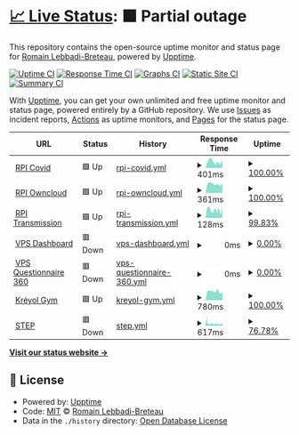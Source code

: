 # [📈 Live Status](https://new.uptime.lebbadi.fr): <!--live status--> **🟧 Partial outage**

This repository contains the open-source uptime monitor and status page for [Romain Lebbadi-Breteau](www.lebbadi.fr), powered by [Upptime](https://github.com/upptime/upptime).

[![Uptime CI](https://github.com/RomainL972/uptime/workflows/Uptime%20CI/badge.svg)](https://github.com/RomainL972/uptime/actions?query=workflow%3A%22Uptime+CI%22)
[![Response Time CI](https://github.com/RomainL972/uptime/workflows/Response%20Time%20CI/badge.svg)](https://github.com/RomainL972/uptime/actions?query=workflow%3A%22Response+Time+CI%22)
[![Graphs CI](https://github.com/RomainL972/uptime/workflows/Graphs%20CI/badge.svg)](https://github.com/RomainL972/uptime/actions?query=workflow%3A%22Graphs+CI%22)
[![Static Site CI](https://github.com/RomainL972/uptime/workflows/Static%20Site%20CI/badge.svg)](https://github.com/RomainL972/uptime/actions?query=workflow%3A%22Static+Site+CI%22)
[![Summary CI](https://github.com/RomainL972/uptime/workflows/Summary%20CI/badge.svg)](https://github.com/RomainL972/uptime/actions?query=workflow%3A%22Summary+CI%22)

With [Upptime](https://upptime.js.org), you can get your own unlimited and free uptime monitor and status page, powered entirely by a GitHub repository. We use [Issues](https://github.com/RomainL972/uptime/issues) as incident reports, [Actions](https://github.com/RomainL972/uptime/actions) as uptime monitors, and [Pages](https://new.uptime.lebbadi.fr) for the status page.

<!--start: status pages-->
<!-- This summary is generated by Upptime (https://github.com/upptime/upptime) -->
<!-- Do not edit this manually, your changes will be overwritten -->
<!-- prettier-ignore -->
| URL | Status | History | Response Time | Uptime |
| --- | ------ | ------- | ------------- | ------ |
| <img alt="" src="https://favicons.githubusercontent.com/pi.lebbadi.fr" height="13"> [RPI Covid](https://pi.lebbadi.fr/deplacement-covid-19/) | 🟩 Up | [rpi-covid.yml](https://github.com/RomainL972/uptime/commits/HEAD/history/rpi-covid.yml) | <details><summary><img alt="Response time graph" src="./graphs/rpi-covid/response-time-week.png" height="20"> 401ms</summary><br><a href="https://uptime.lebbadi.fr/history/rpi-covid"><img alt="Response time 418" src="https://img.shields.io/endpoint?url=https%3A%2F%2Fraw.githubusercontent.com%2FRomainL972%2Fuptime%2FHEAD%2Fapi%2Frpi-covid%2Fresponse-time.json"></a><br><a href="https://uptime.lebbadi.fr/history/rpi-covid"><img alt="24-hour response time 515" src="https://img.shields.io/endpoint?url=https%3A%2F%2Fraw.githubusercontent.com%2FRomainL972%2Fuptime%2FHEAD%2Fapi%2Frpi-covid%2Fresponse-time-day.json"></a><br><a href="https://uptime.lebbadi.fr/history/rpi-covid"><img alt="7-day response time 401" src="https://img.shields.io/endpoint?url=https%3A%2F%2Fraw.githubusercontent.com%2FRomainL972%2Fuptime%2FHEAD%2Fapi%2Frpi-covid%2Fresponse-time-week.json"></a><br><a href="https://uptime.lebbadi.fr/history/rpi-covid"><img alt="30-day response time 354" src="https://img.shields.io/endpoint?url=https%3A%2F%2Fraw.githubusercontent.com%2FRomainL972%2Fuptime%2FHEAD%2Fapi%2Frpi-covid%2Fresponse-time-month.json"></a><br><a href="https://uptime.lebbadi.fr/history/rpi-covid"><img alt="1-year response time 427" src="https://img.shields.io/endpoint?url=https%3A%2F%2Fraw.githubusercontent.com%2FRomainL972%2Fuptime%2FHEAD%2Fapi%2Frpi-covid%2Fresponse-time-year.json"></a></details> | <details><summary><a href="https://uptime.lebbadi.fr/history/rpi-covid">100.00%</a></summary><a href="https://uptime.lebbadi.fr/history/rpi-covid"><img alt="All-time uptime 90.37%" src="https://img.shields.io/endpoint?url=https%3A%2F%2Fraw.githubusercontent.com%2FRomainL972%2Fuptime%2FHEAD%2Fapi%2Frpi-covid%2Fuptime.json"></a><br><a href="https://uptime.lebbadi.fr/history/rpi-covid"><img alt="24-hour uptime 100.00%" src="https://img.shields.io/endpoint?url=https%3A%2F%2Fraw.githubusercontent.com%2FRomainL972%2Fuptime%2FHEAD%2Fapi%2Frpi-covid%2Fuptime-day.json"></a><br><a href="https://uptime.lebbadi.fr/history/rpi-covid"><img alt="7-day uptime 100.00%" src="https://img.shields.io/endpoint?url=https%3A%2F%2Fraw.githubusercontent.com%2FRomainL972%2Fuptime%2FHEAD%2Fapi%2Frpi-covid%2Fuptime-week.json"></a><br><a href="https://uptime.lebbadi.fr/history/rpi-covid"><img alt="30-day uptime 99.81%" src="https://img.shields.io/endpoint?url=https%3A%2F%2Fraw.githubusercontent.com%2FRomainL972%2Fuptime%2FHEAD%2Fapi%2Frpi-covid%2Fuptime-month.json"></a><br><a href="https://uptime.lebbadi.fr/history/rpi-covid"><img alt="1-year uptime 90.00%" src="https://img.shields.io/endpoint?url=https%3A%2F%2Fraw.githubusercontent.com%2FRomainL972%2Fuptime%2FHEAD%2Fapi%2Frpi-covid%2Fuptime-year.json"></a></details>
| <img alt="" src="https://favicons.githubusercontent.com/pi.lebbadi.fr" height="13"> [RPI Owncloud](https://pi.lebbadi.fr/owncloud/) | 🟩 Up | [rpi-owncloud.yml](https://github.com/RomainL972/uptime/commits/HEAD/history/rpi-owncloud.yml) | <details><summary><img alt="Response time graph" src="./graphs/rpi-owncloud/response-time-week.png" height="20"> 361ms</summary><br><a href="https://uptime.lebbadi.fr/history/rpi-owncloud"><img alt="Response time 381" src="https://img.shields.io/endpoint?url=https%3A%2F%2Fraw.githubusercontent.com%2FRomainL972%2Fuptime%2FHEAD%2Fapi%2Frpi-owncloud%2Fresponse-time.json"></a><br><a href="https://uptime.lebbadi.fr/history/rpi-owncloud"><img alt="24-hour response time 393" src="https://img.shields.io/endpoint?url=https%3A%2F%2Fraw.githubusercontent.com%2FRomainL972%2Fuptime%2FHEAD%2Fapi%2Frpi-owncloud%2Fresponse-time-day.json"></a><br><a href="https://uptime.lebbadi.fr/history/rpi-owncloud"><img alt="7-day response time 361" src="https://img.shields.io/endpoint?url=https%3A%2F%2Fraw.githubusercontent.com%2FRomainL972%2Fuptime%2FHEAD%2Fapi%2Frpi-owncloud%2Fresponse-time-week.json"></a><br><a href="https://uptime.lebbadi.fr/history/rpi-owncloud"><img alt="30-day response time 323" src="https://img.shields.io/endpoint?url=https%3A%2F%2Fraw.githubusercontent.com%2FRomainL972%2Fuptime%2FHEAD%2Fapi%2Frpi-owncloud%2Fresponse-time-month.json"></a><br><a href="https://uptime.lebbadi.fr/history/rpi-owncloud"><img alt="1-year response time 385" src="https://img.shields.io/endpoint?url=https%3A%2F%2Fraw.githubusercontent.com%2FRomainL972%2Fuptime%2FHEAD%2Fapi%2Frpi-owncloud%2Fresponse-time-year.json"></a></details> | <details><summary><a href="https://uptime.lebbadi.fr/history/rpi-owncloud">100.00%</a></summary><a href="https://uptime.lebbadi.fr/history/rpi-owncloud"><img alt="All-time uptime 89.20%" src="https://img.shields.io/endpoint?url=https%3A%2F%2Fraw.githubusercontent.com%2FRomainL972%2Fuptime%2FHEAD%2Fapi%2Frpi-owncloud%2Fuptime.json"></a><br><a href="https://uptime.lebbadi.fr/history/rpi-owncloud"><img alt="24-hour uptime 100.00%" src="https://img.shields.io/endpoint?url=https%3A%2F%2Fraw.githubusercontent.com%2FRomainL972%2Fuptime%2FHEAD%2Fapi%2Frpi-owncloud%2Fuptime-day.json"></a><br><a href="https://uptime.lebbadi.fr/history/rpi-owncloud"><img alt="7-day uptime 100.00%" src="https://img.shields.io/endpoint?url=https%3A%2F%2Fraw.githubusercontent.com%2FRomainL972%2Fuptime%2FHEAD%2Fapi%2Frpi-owncloud%2Fuptime-week.json"></a><br><a href="https://uptime.lebbadi.fr/history/rpi-owncloud"><img alt="30-day uptime 86.35%" src="https://img.shields.io/endpoint?url=https%3A%2F%2Fraw.githubusercontent.com%2FRomainL972%2Fuptime%2FHEAD%2Fapi%2Frpi-owncloud%2Fuptime-month.json"></a><br><a href="https://uptime.lebbadi.fr/history/rpi-owncloud"><img alt="1-year uptime 88.78%" src="https://img.shields.io/endpoint?url=https%3A%2F%2Fraw.githubusercontent.com%2FRomainL972%2Fuptime%2FHEAD%2Fapi%2Frpi-owncloud%2Fuptime-year.json"></a></details>
| <img alt="" src="https://favicons.githubusercontent.com/pi.lebbadi.fr" height="13"> [RPI Transmission](https://pi.lebbadi.fr/transmission/web/) | 🟩 Up | [rpi-transmission.yml](https://github.com/RomainL972/uptime/commits/HEAD/history/rpi-transmission.yml) | <details><summary><img alt="Response time graph" src="./graphs/rpi-transmission/response-time-week.png" height="20"> 128ms</summary><br><a href="https://uptime.lebbadi.fr/history/rpi-transmission"><img alt="Response time 213" src="https://img.shields.io/endpoint?url=https%3A%2F%2Fraw.githubusercontent.com%2FRomainL972%2Fuptime%2FHEAD%2Fapi%2Frpi-transmission%2Fresponse-time.json"></a><br><a href="https://uptime.lebbadi.fr/history/rpi-transmission"><img alt="24-hour response time 172" src="https://img.shields.io/endpoint?url=https%3A%2F%2Fraw.githubusercontent.com%2FRomainL972%2Fuptime%2FHEAD%2Fapi%2Frpi-transmission%2Fresponse-time-day.json"></a><br><a href="https://uptime.lebbadi.fr/history/rpi-transmission"><img alt="7-day response time 128" src="https://img.shields.io/endpoint?url=https%3A%2F%2Fraw.githubusercontent.com%2FRomainL972%2Fuptime%2FHEAD%2Fapi%2Frpi-transmission%2Fresponse-time-week.json"></a><br><a href="https://uptime.lebbadi.fr/history/rpi-transmission"><img alt="30-day response time 104" src="https://img.shields.io/endpoint?url=https%3A%2F%2Fraw.githubusercontent.com%2FRomainL972%2Fuptime%2FHEAD%2Fapi%2Frpi-transmission%2Fresponse-time-month.json"></a><br><a href="https://uptime.lebbadi.fr/history/rpi-transmission"><img alt="1-year response time 177" src="https://img.shields.io/endpoint?url=https%3A%2F%2Fraw.githubusercontent.com%2FRomainL972%2Fuptime%2FHEAD%2Fapi%2Frpi-transmission%2Fresponse-time-year.json"></a></details> | <details><summary><a href="https://uptime.lebbadi.fr/history/rpi-transmission">99.83%</a></summary><a href="https://uptime.lebbadi.fr/history/rpi-transmission"><img alt="All-time uptime 85.52%" src="https://img.shields.io/endpoint?url=https%3A%2F%2Fraw.githubusercontent.com%2FRomainL972%2Fuptime%2FHEAD%2Fapi%2Frpi-transmission%2Fuptime.json"></a><br><a href="https://uptime.lebbadi.fr/history/rpi-transmission"><img alt="24-hour uptime 100.00%" src="https://img.shields.io/endpoint?url=https%3A%2F%2Fraw.githubusercontent.com%2FRomainL972%2Fuptime%2FHEAD%2Fapi%2Frpi-transmission%2Fuptime-day.json"></a><br><a href="https://uptime.lebbadi.fr/history/rpi-transmission"><img alt="7-day uptime 99.83%" src="https://img.shields.io/endpoint?url=https%3A%2F%2Fraw.githubusercontent.com%2FRomainL972%2Fuptime%2FHEAD%2Fapi%2Frpi-transmission%2Fuptime-week.json"></a><br><a href="https://uptime.lebbadi.fr/history/rpi-transmission"><img alt="30-day uptime 99.77%" src="https://img.shields.io/endpoint?url=https%3A%2F%2Fraw.githubusercontent.com%2FRomainL972%2Fuptime%2FHEAD%2Fapi%2Frpi-transmission%2Fuptime-month.json"></a><br><a href="https://uptime.lebbadi.fr/history/rpi-transmission"><img alt="1-year uptime 85.02%" src="https://img.shields.io/endpoint?url=https%3A%2F%2Fraw.githubusercontent.com%2FRomainL972%2Fuptime%2FHEAD%2Fapi%2Frpi-transmission%2Fuptime-year.json"></a></details>
| <img alt="" src="https://favicons.githubusercontent.com/vps.lebbadi.fr" height="13"> [VPS Dashboard](https://vps.lebbadi.fr) | 🟥 Down | [vps-dashboard.yml](https://github.com/RomainL972/uptime/commits/HEAD/history/vps-dashboard.yml) | <details><summary><img alt="Response time graph" src="./graphs/vps-dashboard/response-time-week.png" height="20"> 0ms</summary><br><a href="https://uptime.lebbadi.fr/history/vps-dashboard"><img alt="Response time 581" src="https://img.shields.io/endpoint?url=https%3A%2F%2Fraw.githubusercontent.com%2FRomainL972%2Fuptime%2FHEAD%2Fapi%2Fvps-dashboard%2Fresponse-time.json"></a><br><a href="https://uptime.lebbadi.fr/history/vps-dashboard"><img alt="24-hour response time 0" src="https://img.shields.io/endpoint?url=https%3A%2F%2Fraw.githubusercontent.com%2FRomainL972%2Fuptime%2FHEAD%2Fapi%2Fvps-dashboard%2Fresponse-time-day.json"></a><br><a href="https://uptime.lebbadi.fr/history/vps-dashboard"><img alt="7-day response time 0" src="https://img.shields.io/endpoint?url=https%3A%2F%2Fraw.githubusercontent.com%2FRomainL972%2Fuptime%2FHEAD%2Fapi%2Fvps-dashboard%2Fresponse-time-week.json"></a><br><a href="https://uptime.lebbadi.fr/history/vps-dashboard"><img alt="30-day response time 0" src="https://img.shields.io/endpoint?url=https%3A%2F%2Fraw.githubusercontent.com%2FRomainL972%2Fuptime%2FHEAD%2Fapi%2Fvps-dashboard%2Fresponse-time-month.json"></a><br><a href="https://uptime.lebbadi.fr/history/vps-dashboard"><img alt="1-year response time 583" src="https://img.shields.io/endpoint?url=https%3A%2F%2Fraw.githubusercontent.com%2FRomainL972%2Fuptime%2FHEAD%2Fapi%2Fvps-dashboard%2Fresponse-time-year.json"></a></details> | <details><summary><a href="https://uptime.lebbadi.fr/history/vps-dashboard">0.00%</a></summary><a href="https://uptime.lebbadi.fr/history/vps-dashboard"><img alt="All-time uptime 69.63%" src="https://img.shields.io/endpoint?url=https%3A%2F%2Fraw.githubusercontent.com%2FRomainL972%2Fuptime%2FHEAD%2Fapi%2Fvps-dashboard%2Fuptime.json"></a><br><a href="https://uptime.lebbadi.fr/history/vps-dashboard"><img alt="24-hour uptime 0.00%" src="https://img.shields.io/endpoint?url=https%3A%2F%2Fraw.githubusercontent.com%2FRomainL972%2Fuptime%2FHEAD%2Fapi%2Fvps-dashboard%2Fuptime-day.json"></a><br><a href="https://uptime.lebbadi.fr/history/vps-dashboard"><img alt="7-day uptime 0.00%" src="https://img.shields.io/endpoint?url=https%3A%2F%2Fraw.githubusercontent.com%2FRomainL972%2Fuptime%2FHEAD%2Fapi%2Fvps-dashboard%2Fuptime-week.json"></a><br><a href="https://uptime.lebbadi.fr/history/vps-dashboard"><img alt="30-day uptime 1.38%" src="https://img.shields.io/endpoint?url=https%3A%2F%2Fraw.githubusercontent.com%2FRomainL972%2Fuptime%2FHEAD%2Fapi%2Fvps-dashboard%2Fuptime-month.json"></a><br><a href="https://uptime.lebbadi.fr/history/vps-dashboard"><img alt="1-year uptime 68.44%" src="https://img.shields.io/endpoint?url=https%3A%2F%2Fraw.githubusercontent.com%2FRomainL972%2Fuptime%2FHEAD%2Fapi%2Fvps-dashboard%2Fuptime-year.json"></a></details>
| <img alt="" src="https://favicons.githubusercontent.com/questionnaires.gemmconseil.fr" height="13"> [VPS Questionnaire 360](https://questionnaires.gemmconseil.fr) | 🟥 Down | [vps-questionnaire-360.yml](https://github.com/RomainL972/uptime/commits/HEAD/history/vps-questionnaire-360.yml) | <details><summary><img alt="Response time graph" src="./graphs/vps-questionnaire-360/response-time-week.png" height="20"> 0ms</summary><br><a href="https://uptime.lebbadi.fr/history/vps-questionnaire-360"><img alt="Response time 616" src="https://img.shields.io/endpoint?url=https%3A%2F%2Fraw.githubusercontent.com%2FRomainL972%2Fuptime%2FHEAD%2Fapi%2Fvps-questionnaire-360%2Fresponse-time.json"></a><br><a href="https://uptime.lebbadi.fr/history/vps-questionnaire-360"><img alt="24-hour response time 0" src="https://img.shields.io/endpoint?url=https%3A%2F%2Fraw.githubusercontent.com%2FRomainL972%2Fuptime%2FHEAD%2Fapi%2Fvps-questionnaire-360%2Fresponse-time-day.json"></a><br><a href="https://uptime.lebbadi.fr/history/vps-questionnaire-360"><img alt="7-day response time 0" src="https://img.shields.io/endpoint?url=https%3A%2F%2Fraw.githubusercontent.com%2FRomainL972%2Fuptime%2FHEAD%2Fapi%2Fvps-questionnaire-360%2Fresponse-time-week.json"></a><br><a href="https://uptime.lebbadi.fr/history/vps-questionnaire-360"><img alt="30-day response time 0" src="https://img.shields.io/endpoint?url=https%3A%2F%2Fraw.githubusercontent.com%2FRomainL972%2Fuptime%2FHEAD%2Fapi%2Fvps-questionnaire-360%2Fresponse-time-month.json"></a><br><a href="https://uptime.lebbadi.fr/history/vps-questionnaire-360"><img alt="1-year response time 620" src="https://img.shields.io/endpoint?url=https%3A%2F%2Fraw.githubusercontent.com%2FRomainL972%2Fuptime%2FHEAD%2Fapi%2Fvps-questionnaire-360%2Fresponse-time-year.json"></a></details> | <details><summary><a href="https://uptime.lebbadi.fr/history/vps-questionnaire-360">0.00%</a></summary><a href="https://uptime.lebbadi.fr/history/vps-questionnaire-360"><img alt="All-time uptime 69.33%" src="https://img.shields.io/endpoint?url=https%3A%2F%2Fraw.githubusercontent.com%2FRomainL972%2Fuptime%2FHEAD%2Fapi%2Fvps-questionnaire-360%2Fuptime.json"></a><br><a href="https://uptime.lebbadi.fr/history/vps-questionnaire-360"><img alt="24-hour uptime 0.00%" src="https://img.shields.io/endpoint?url=https%3A%2F%2Fraw.githubusercontent.com%2FRomainL972%2Fuptime%2FHEAD%2Fapi%2Fvps-questionnaire-360%2Fuptime-day.json"></a><br><a href="https://uptime.lebbadi.fr/history/vps-questionnaire-360"><img alt="7-day uptime 0.00%" src="https://img.shields.io/endpoint?url=https%3A%2F%2Fraw.githubusercontent.com%2FRomainL972%2Fuptime%2FHEAD%2Fapi%2Fvps-questionnaire-360%2Fuptime-week.json"></a><br><a href="https://uptime.lebbadi.fr/history/vps-questionnaire-360"><img alt="30-day uptime 1.38%" src="https://img.shields.io/endpoint?url=https%3A%2F%2Fraw.githubusercontent.com%2FRomainL972%2Fuptime%2FHEAD%2Fapi%2Fvps-questionnaire-360%2Fuptime-month.json"></a><br><a href="https://uptime.lebbadi.fr/history/vps-questionnaire-360"><img alt="1-year uptime 68.12%" src="https://img.shields.io/endpoint?url=https%3A%2F%2Fraw.githubusercontent.com%2FRomainL972%2Fuptime%2FHEAD%2Fapi%2Fvps-questionnaire-360%2Fuptime-year.json"></a></details>
| <img alt="" src="https://favicons.githubusercontent.com/www.kreyolgym.fr" height="13"> [Kréyol Gym](https://www.kreyolgym.fr/) | 🟩 Up | [kreyol-gym.yml](https://github.com/RomainL972/uptime/commits/HEAD/history/kreyol-gym.yml) | <details><summary><img alt="Response time graph" src="./graphs/kreyol-gym/response-time-week.png" height="20"> 780ms</summary><br><a href="https://uptime.lebbadi.fr/history/kreyol-gym"><img alt="Response time 1053" src="https://img.shields.io/endpoint?url=https%3A%2F%2Fraw.githubusercontent.com%2FRomainL972%2Fuptime%2FHEAD%2Fapi%2Fkreyol-gym%2Fresponse-time.json"></a><br><a href="https://uptime.lebbadi.fr/history/kreyol-gym"><img alt="24-hour response time 738" src="https://img.shields.io/endpoint?url=https%3A%2F%2Fraw.githubusercontent.com%2FRomainL972%2Fuptime%2FHEAD%2Fapi%2Fkreyol-gym%2Fresponse-time-day.json"></a><br><a href="https://uptime.lebbadi.fr/history/kreyol-gym"><img alt="7-day response time 780" src="https://img.shields.io/endpoint?url=https%3A%2F%2Fraw.githubusercontent.com%2FRomainL972%2Fuptime%2FHEAD%2Fapi%2Fkreyol-gym%2Fresponse-time-week.json"></a><br><a href="https://uptime.lebbadi.fr/history/kreyol-gym"><img alt="30-day response time 669" src="https://img.shields.io/endpoint?url=https%3A%2F%2Fraw.githubusercontent.com%2FRomainL972%2Fuptime%2FHEAD%2Fapi%2Fkreyol-gym%2Fresponse-time-month.json"></a><br><a href="https://uptime.lebbadi.fr/history/kreyol-gym"><img alt="1-year response time 974" src="https://img.shields.io/endpoint?url=https%3A%2F%2Fraw.githubusercontent.com%2FRomainL972%2Fuptime%2FHEAD%2Fapi%2Fkreyol-gym%2Fresponse-time-year.json"></a></details> | <details><summary><a href="https://uptime.lebbadi.fr/history/kreyol-gym">100.00%</a></summary><a href="https://uptime.lebbadi.fr/history/kreyol-gym"><img alt="All-time uptime 99.66%" src="https://img.shields.io/endpoint?url=https%3A%2F%2Fraw.githubusercontent.com%2FRomainL972%2Fuptime%2FHEAD%2Fapi%2Fkreyol-gym%2Fuptime.json"></a><br><a href="https://uptime.lebbadi.fr/history/kreyol-gym"><img alt="24-hour uptime 100.00%" src="https://img.shields.io/endpoint?url=https%3A%2F%2Fraw.githubusercontent.com%2FRomainL972%2Fuptime%2FHEAD%2Fapi%2Fkreyol-gym%2Fuptime-day.json"></a><br><a href="https://uptime.lebbadi.fr/history/kreyol-gym"><img alt="7-day uptime 100.00%" src="https://img.shields.io/endpoint?url=https%3A%2F%2Fraw.githubusercontent.com%2FRomainL972%2Fuptime%2FHEAD%2Fapi%2Fkreyol-gym%2Fuptime-week.json"></a><br><a href="https://uptime.lebbadi.fr/history/kreyol-gym"><img alt="30-day uptime 100.00%" src="https://img.shields.io/endpoint?url=https%3A%2F%2Fraw.githubusercontent.com%2FRomainL972%2Fuptime%2FHEAD%2Fapi%2Fkreyol-gym%2Fuptime-month.json"></a><br><a href="https://uptime.lebbadi.fr/history/kreyol-gym"><img alt="1-year uptime 99.66%" src="https://img.shields.io/endpoint?url=https%3A%2F%2Fraw.githubusercontent.com%2FRomainL972%2Fuptime%2FHEAD%2Fapi%2Fkreyol-gym%2Fuptime-year.json"></a></details>
| <img alt="" src="https://favicons.githubusercontent.com/step.polymtl.ca" height="13"> [STEP](https://step.polymtl.ca/) | 🟥 Down | [step.yml](https://github.com/RomainL972/uptime/commits/HEAD/history/step.yml) | <details><summary><img alt="Response time graph" src="./graphs/step/response-time-week.png" height="20"> 617ms</summary><br><a href="https://uptime.lebbadi.fr/history/step"><img alt="Response time 697" src="https://img.shields.io/endpoint?url=https%3A%2F%2Fraw.githubusercontent.com%2FRomainL972%2Fuptime%2FHEAD%2Fapi%2Fstep%2Fresponse-time.json"></a><br><a href="https://uptime.lebbadi.fr/history/step"><img alt="24-hour response time 495" src="https://img.shields.io/endpoint?url=https%3A%2F%2Fraw.githubusercontent.com%2FRomainL972%2Fuptime%2FHEAD%2Fapi%2Fstep%2Fresponse-time-day.json"></a><br><a href="https://uptime.lebbadi.fr/history/step"><img alt="7-day response time 617" src="https://img.shields.io/endpoint?url=https%3A%2F%2Fraw.githubusercontent.com%2FRomainL972%2Fuptime%2FHEAD%2Fapi%2Fstep%2Fresponse-time-week.json"></a><br><a href="https://uptime.lebbadi.fr/history/step"><img alt="30-day response time 651" src="https://img.shields.io/endpoint?url=https%3A%2F%2Fraw.githubusercontent.com%2FRomainL972%2Fuptime%2FHEAD%2Fapi%2Fstep%2Fresponse-time-month.json"></a><br><a href="https://uptime.lebbadi.fr/history/step"><img alt="1-year response time 707" src="https://img.shields.io/endpoint?url=https%3A%2F%2Fraw.githubusercontent.com%2FRomainL972%2Fuptime%2FHEAD%2Fapi%2Fstep%2Fresponse-time-year.json"></a></details> | <details><summary><a href="https://uptime.lebbadi.fr/history/step">76.78%</a></summary><a href="https://uptime.lebbadi.fr/history/step"><img alt="All-time uptime 86.35%" src="https://img.shields.io/endpoint?url=https%3A%2F%2Fraw.githubusercontent.com%2FRomainL972%2Fuptime%2FHEAD%2Fapi%2Fstep%2Fuptime.json"></a><br><a href="https://uptime.lebbadi.fr/history/step"><img alt="24-hour uptime 83.33%" src="https://img.shields.io/endpoint?url=https%3A%2F%2Fraw.githubusercontent.com%2FRomainL972%2Fuptime%2FHEAD%2Fapi%2Fstep%2Fuptime-day.json"></a><br><a href="https://uptime.lebbadi.fr/history/step"><img alt="7-day uptime 76.78%" src="https://img.shields.io/endpoint?url=https%3A%2F%2Fraw.githubusercontent.com%2FRomainL972%2Fuptime%2FHEAD%2Fapi%2Fstep%2Fuptime-week.json"></a><br><a href="https://uptime.lebbadi.fr/history/step"><img alt="30-day uptime 53.33%" src="https://img.shields.io/endpoint?url=https%3A%2F%2Fraw.githubusercontent.com%2FRomainL972%2Fuptime%2FHEAD%2Fapi%2Fstep%2Fuptime-month.json"></a><br><a href="https://uptime.lebbadi.fr/history/step"><img alt="1-year uptime 85.87%" src="https://img.shields.io/endpoint?url=https%3A%2F%2Fraw.githubusercontent.com%2FRomainL972%2Fuptime%2FHEAD%2Fapi%2Fstep%2Fuptime-year.json"></a></details>

<!--end: status pages-->

[**Visit our status website →**](https://new.uptime.lebbadi.fr)

## 📄 License

- Powered by: [Upptime](https://github.com/upptime/upptime)
- Code: [MIT](./LICENSE) © [Romain Lebbadi-Breteau](www.lebbadi.fr)
- Data in the `./history` directory: [Open Database License](https://opendatacommons.org/licenses/odbl/1-0/)
